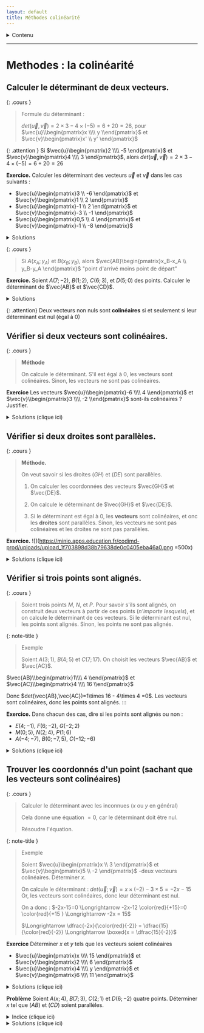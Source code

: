 ```yaml
---
layout: default
title: Méthodes colinéarité
---
```


<details markdown="block">
  <summary>
    Contenu
  </summary>
  {: .text-delta }
1. TOC
{:toc}
</details>


---

# Methodes : la colinéarité 

## Calculer le déterminant de deux vecteurs.

{: .cours }
> Formule du déterminant :
>
> $det(\vec{u},\vec{v}) = 2\times 3 - 4\times (-5) = 6+20=26$, pour $\vec{u}\\begin{pmatrix}x \\\\ y \\end{pmatrix}$ et $\vec{v}\begin{pmatrix}x' \\ y' \end{pmatrix}$


{: .attention }
Si $\vec{u}\begin{pmatrix}2 \\\\ -5 \end{pmatrix}$ et $\vec{v}\begin{pmatrix}4 \\\\ 3 \end{pmatrix}$, alors $det(\vec{u},\vec{v}) = 2\times 3 - 4\times (-5) = 6+20=26$


**Exercice.**
Calculer les déterminant des vecteurs $\vec{u}$ et $\vec{v}$ dans les cas suivants : 
- $\vec{u}\begin{pmatrix}3 \\ -6 \end{pmatrix}$ et $\vec{v}\begin{pmatrix}1 \\ 2 \end{pmatrix}$
- $\vec{u}\begin{pmatrix}-1 \\ 2 \end{pmatrix}$ et $\vec{v}\begin{pmatrix}-3 \\ -1 \end{pmatrix}$
- $\vec{u}\begin{pmatrix}0,5 \\ 4 \end{pmatrix}$ et $\vec{v}\begin{pmatrix}-1 \\ -8 \end{pmatrix}$

<details>
  <summary markdown="span">Solutions</summary>

  - Cas 1 : $det(\vec{u},\vec{v}) = 3\times 2 - 1\times (-6) = 12$
  - Cas 2 : $det(\vec{u},\vec{v}) = (-1)\times (-1) - (-3)\times 2 = 7$
  - Cas 3 : $det(\vec{u},\vec{v}) = 0,5\times (-8) - (-1)\times 4 = 0$
</details>


{: .cours }
> Si $A(x_A;y_A)$ et $B(x_B;y_B)$, alors $\vec{AB}\begin{pmatrix}x_B-x_A \\ y_B-y_A \end{pmatrix}$
> "point d'arrivé moins point de départ"


**Exercice.**
Soient $A(7;-2)$, $B(1;2)$, $C(6;3)$, et $D(5;0)$ des points. Calculer le déterminant de $\vec{AB}$ et $\vec{CD}$.

<details>
  <summary markdown="span">Solutions</summary>
    
  **Etape 1.** 
    On calcule les coordonnées des vecteurs : 
  - $\vec{AB}\begin{pmatrix}1-7 \\\\ 2-(-2) \end{pmatrix}$ donc $\vec{AB}\begin{pmatrix}-6 \\\\ 4 \end{pmatrix}$
  - $\vec{CD}\begin{pmatrix}5-6 \\\\ 0-3 \end{pmatrix}$ donc $\vec{CD}\begin{pmatrix}-1 \\\\ -3 \end{pmatrix}$
    
  **Etape 2.** On calcule le déterminant : 
  $det(\vec{AB};\vec{CD})=(-6)\times(-3) - (-1)\times 4 =  18+4=\boxed{22}$
</details>

{: .attention}
Deux vecteurs non nuls sont **colinéaires** si et seulement si leur déterminant est nul (égal à $0$)


## Vérifier si deux vecteurs sont colinéaires.

{: .cours }
> **Méthode**
> 
> On calcule le déterminant. S'il est égal à $0$, les vecteurs sont colinéaires. Sinon, les vecteurs ne sont pas colinéaires.

**Exercice**
Les vecteurs $\vec{u}\\begin{pmatrix}-6 \\\\ 4 \\end{pmatrix}$ et $\vec{v}\\begin{pmatrix}3 \\\\ -2 \\end{pmatrix}$ sont-ils colinéaires ? Justifier.

<details>
  <summary markdown="span">Solutions (clique ici)</summary>
    
Etape 1. On calcule le déterminant.
$det(\vec{u};\vec{v})=(-6)\times (-2) - 4\times 3 = 12 - 12 = 0$
  
Etape 2. Conclure.
Le déterminant est nul, donc les vecteurs $\vec{u}$ et $\vec{v}$ sont colinéaires.
</details>


## Vérifier si deux droites sont parallèles.


{: .cours }
> **Méthode.** 
> 
> On veut savoir si les droites $(GH)$ et $(DE)$ sont parallèles.
> 
> 1) On calculer les coordonnées des vecteurs $\vec{GH}$ et $\vec{DE}$.
> 
> 2) On calcule le déterminant de $\vec{GH}$ et $\vec{DE}$.
> 
> 3) Si le déterminant est égal à $0$, les **vecteurs** sont colinéaires, et onc les **droites** sont parallèles. Sinon, les vecteurs ne sont pas colinéaires et les droites ne sont pas parallèles.


**Exercice.**
![](https://minio.apps.education.fr/codimd-prod/uploads/upload_1f703898d38b79638de0c0405eba46a0.png =500x)


<details>
  <summary markdown="span">Solutions (clique ici)</summary>
    
**Question 1.** 
Calculons les coordonnées des vecteurs $\vec{AB}$ et $\vec{CD}$ : 
- $\vec{AB}\begin{pmatrix}1-(-3) \\\\ 3-2 \end{pmatrix}$ donc $\vec{AB}\begin{pmatrix}4 \\\\ 1 \end{pmatrix}$
- $\vec{CD}\begin{pmatrix}0,5-(-2) \\\\ 4-0 \end{pmatrix}$ donc $\vec{CD}\begin{pmatrix}2,5 \\\\ 4 \end{pmatrix}$
Calculons le déterminant : $det(\vec{AB},\vec{CD})=4\times 4 - 2,5\times 1=13,5\neq 0$.
Donc les vecteurs $\vec{AB}$ et $\vec{CD}$ ne sont pas colinéaires, et les droites $(AB)$ et $(CD)$ ne sont pas parallèles.

  
**Question 2.**
Calculons les coordonnées des vecteurs $\vec{AC}$ et $\vec{BD}$ : 
- $\vec{AB}\begin{pmatrix}-2-(-3) \\\\ 0-2 \end{pmatrix}$ donc $\vec{AB}\begin{pmatrix}1 \\\\ -2 \end{pmatrix}$
- $\vec{CD}\begin{pmatrix}0,5-1 \\\\ 4-3 \end{pmatrix}$ donc $\vec{CD}\begin{pmatrix}-0,5 \\\\ 1 \end{pmatrix}$
Calculons le déterminant : $det(\vec{AC},\vec{BD})=1\times 1 - (-0,5)\times (-2)=1-1= 0$.
Donc les vecteurs $\vec{AB}$ et $\vec{CD}$ sont colinéaires, et les droites $(AB)$ et $(CD)$ sont parallèles.
</details>

## Vérifier si trois points sont alignés.

{: .cours }
>Soient trois points $M$, $N$, et $P$.
>Pour savoir s'ils sont alignés, on construit deux vecteurs à partir de ces points (*n'importe lesquels*), et on calcule le déterminant de ces vecteurs.
Si le déterminant est nul, les points sont alignés. Sinon, les points ne sont pas alignés.



{: note-title }
> Exemple
> 
> Soient $A(3;1)$, $B(4; 5)$ et $C(7; 17)$.
> On choisit les vecteurs $\vec{AB}$ et $\vec{AC}$.

$\vec{AB}\\begin{pmatrix}1\\\\ 4 \\end{pmatrix}$ et $\vec{AC}\\begin{pmatrix}4 \\\\ 16 \\end{pmatrix}$

Donc $det(\vec{AB},\vec{AC})=1\times 16 - 4\times 4 =0$.
Les vecteurs sont colinéaires, donc les points sont alignés.
:::

**Exercice.**
Dans chacun des cas, dire si les points sont alignés ou non :
- $E(4;-1)$, $F(6; -2)$, $G(-2; 2)$
- $M(0;5)$, $N(2;4)$, $P(1;6)$
- $A(-4;-7)$, $B(0;-7,5)$, $C(-12 ; -6)$


<details>
  <summary markdown="span">Solutions (clique ici)</summary>
    
- Oui
- Non
- Oui
</details>



## Trouver les coordonnés d'un point (sachant que les vecteurs sont colinéaires)

{: .cours }
> Calculer le déterminant avec les inconnues ($x$ ou $y$ en général)
> 
> Cela donne une équation $=0$, car le déterminant doit être nul.
> 
> Résoudre l'équation.


{: note-title }
> Exemple
> 
> Soient $\vec{u}\begin{pmatrix}x \\ 3 \end{pmatrix}$ et $\vec{v}\begin{pmatrix}5 \\ -2 \end{pmatrix}$
> -deux vecteurs colinéaires. Déterminer $x$.
>
> On calcule le déterminant : $det(\vec{u};\vec{v})=x\times (-2) -3\times 5 = -2x - 15$
> Or, les vecteurs sont colinéaires, donc leur déterminant est nul.
>
> On a donc : $-2x-15=0 \Longrightarrow -2x-12 \color{red}{+15}=0 \color{red}{+15 }  \Longrightarrow -2x = 15$
>
> $\Longrightarrow \dfrac{-2x}{\color{red}{-2}} = \dfrac{15}{\color{red}{-2}} \Longrightarrow \boxed{x = \dfrac{15}{-2}}$


**Exercice** Déterminer $x$ et $y$ tels que les vecteurs soient colinéaires
- $\vec{u}\begin{pmatrix}x \\\\ 15 \end{pmatrix}$ et $\vec{v}\begin{pmatrix}2 \\\\ 6 \end{pmatrix}$
- $\vec{u}\begin{pmatrix}4 \\\\ y \end{pmatrix}$ et $\vec{v}\begin{pmatrix}6 \\\\ 11 \end{pmatrix}$


<details>
  <summary markdown="span">Solutions (clique ici)</summary>
    
- $x=5$ (on résout l'équation $6x-30=0$)
- $y=\dfrac{22}{3}$ (on résout l'équation $44-6y=0$)
</details>

**Problème**
Soient $A(x;4)$, $B(7;3)$, $C(2;1)$ et $D(6;-2)$ quatre points. Déterminer $x$ tel que $(AB)$ et $(CD)$ soient parallèles.

<details>
  <summary markdown="span">Indice (clique ici)</summary>
    
Si les droites $(AB)$ et $(CD)$ sont parallèles, quels vecteurs doivent être colinéaires ? Calculer leurs coordonnées.
</details>

<details>
  <summary markdown="span">Solutions (clique ici)</summary>
 
**Etape 1.** Calculer les coordonnées de $\vec{AB}$ et $\vec{CD}$ : 
$\vec{AB}\begin{pmatrix}7-x\\-1\end{pmatrix}$ et $\vec{CD}\begin{pmatrix}4\\-3\end{pmatrix}$ 

**Etape 2.** Calculer le déterminant de ces vecteurs : 
$det(\vec{AB},\vec{CD})=(7-x)\times (-3) - 4\times (-1)= 7\times (-3) -x\times (-3) + 4 = -21 + 3x + 4 = 3x - 17$


*Note : on utilise la distributivité pour simplifier l'expression*
**Etape 3** Les vecteurs sont colinéaires, donc le determinant est nul : on a une équation à résoudre.
$3x-17=0 \Longleftrightarrow 3x=17 \Longleftrightarrow \boxed{x = \dfrac{17}{3}}$
</details>
